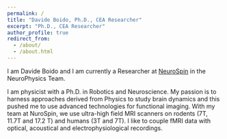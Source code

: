 ```yaml
---
permalink: /
title: "Davide Boido, Ph.D., CEA Researcher"
excerpt: "Ph.D., CEA Researcher"
author_profile: true
redirect_from: 
  - /about/
  - /about.html
---
```


I am Davide Boido and I am currently a Researcher at [NeuroSpin](https://joliot.cea.fr/drf/joliot/pages/entites_de_recherche/neurospin.aspx) in the NeuroPhysics Team. 

I am physicist with a Ph.D. in Robotics and Neuroscience. My passion is to harness approaches derived from Physics to study brain dynamics and this pushed me to use advanced technologies for functional imaging. With my team at NuroSpin, we use ultra-high field MRI scanners on rodents (7T, 11.7T and 17.2 T) and humans (3T and 7T). I like to couple fMRI data with optical, acoustical and electrophysiological recordings. 


